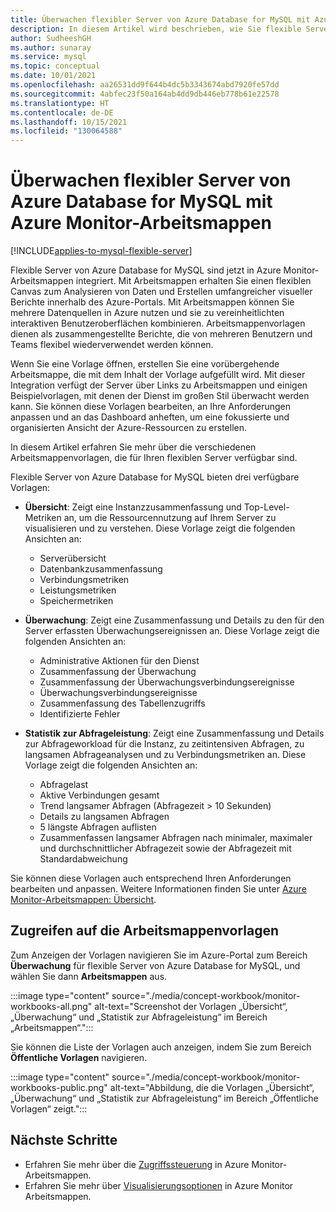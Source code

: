 ```yaml
---
title: Überwachen flexibler Server von Azure Database for MySQL mit Azure Monitor-Arbeitsmappen
description: In diesem Artikel wird beschrieben, wie Sie flexible Server von Azure Database for MySQL mit Azure Monitor-Arbeitsmappen überwachen.
author: SudheeshGH
ms.author: sunaray
ms.service: mysql
ms.topic: conceptual
ms.date: 10/01/2021
ms.openlocfilehash: aa26531dd9f644b4dc5b3343674abd7920fe57dd
ms.sourcegitcommit: 4abfec23f50a164ab4dd9db446eb778b61e22578
ms.translationtype: HT
ms.contentlocale: de-DE
ms.lasthandoff: 10/15/2021
ms.locfileid: "130064588"
---
```

# <a name="monitor-azure-database-for-mysql-flexible-server-by-using-azure-monitor-workbooks"></a>Überwachen flexibler Server von Azure Database for MySQL mit Azure Monitor-Arbeitsmappen

[!INCLUDE[applies-to-mysql-flexible-server](../includes/applies-to-mysql-flexible-server.md)]

Flexible Server von Azure Database for MySQL sind jetzt in Azure Monitor-Arbeitsmappen integriert. Mit Arbeitsmappen erhalten Sie einen flexiblen Canvas zum Analysieren von Daten und Erstellen umfangreicher visueller Berichte innerhalb des Azure-Portals. Mit Arbeitsmappen können Sie mehrere Datenquellen in Azure nutzen und sie zu vereinheitlichten interaktiven Benutzeroberflächen kombinieren. Arbeitsmappenvorlagen dienen als zusammengestellte Berichte, die von mehreren Benutzern und Teams flexibel wiederverwendet werden können. 

Wenn Sie eine Vorlage öffnen, erstellen Sie eine vorübergehende Arbeitsmappe, die mit dem Inhalt der Vorlage aufgefüllt wird. Mit dieser Integration verfügt der Server über Links zu Arbeitsmappen und einigen Beispielvorlagen, mit denen der Dienst im großen Stil überwacht werden kann. Sie können diese Vorlagen bearbeiten, an Ihre Anforderungen anpassen und an das Dashboard anheften, um eine fokussierte und organisierten Ansicht der Azure-Ressourcen zu erstellen.
 
In diesem Artikel erfahren Sie mehr über die verschiedenen Arbeitsmappenvorlagen, die für Ihren flexiblen Server verfügbar sind.

Flexible Server von Azure Database for MySQL bieten drei verfügbare Vorlagen:
 
- **Übersicht**: Zeigt eine Instanzzusammenfassung und Top-Level-Metriken an, um die Ressourcennutzung auf Ihrem Server zu visualisieren und zu verstehen. Diese Vorlage zeigt die folgenden Ansichten an:

    * Serverübersicht 
    * Datenbankzusammenfassung
    * Verbindungsmetriken 
    * Leistungsmetriken 
    * Speichermetriken 

* **Überwachung**: Zeigt eine Zusammenfassung und Details zu den für den Server erfassten Überwachungsereignissen an. Diese Vorlage zeigt die folgenden Ansichten an:

    * Administrative Aktionen für den Dienst
    * Zusammenfassung der Überwachung
    * Zusammenfassung der Überwachungsverbindungsereignisse
    * Überwachungsverbindungsereignisse
    * Zusammenfassung des Tabellenzugriffs
    * Identifizierte Fehler

* **Statistik zur Abfrageleistung**: Zeigt eine Zusammenfassung und Details zur Abfrageworkload für die Instanz, zu zeitintensiven Abfragen, zu langsamen Abfrageanalysen und zu Verbindungsmetriken an. Diese Vorlage zeigt die folgenden Ansichten an:

    * Abfragelast
    * Aktive Verbindungen gesamt
    * Trend langsamer Abfragen (Abfragezeit > 10 Sekunden)
    * Details zu langsamen Abfragen
    * 5 längste Abfragen auflisten
    * Zusammenfassen langsamer Abfragen nach minimaler, maximaler und durchschnittlicher Abfragezeit sowie der Abfragezeit mit Standardabweichung

Sie können diese Vorlagen auch entsprechend Ihren Anforderungen bearbeiten und anpassen. Weitere Informationen finden Sie unter [Azure Monitor-Arbeitsmappen: Übersicht](../../azure-monitor/visualize/workbooks-overview.md#editing-mode).

 ## <a name="access-the-workbook-templates"></a>Zugreifen auf die Arbeitsmappenvorlagen

Zum Anzeigen der Vorlagen navigieren Sie im Azure-Portal zum Bereich **Überwachung** für flexible Server von Azure Database for MySQL, und wählen Sie dann **Arbeitsmappen** aus.

:::image type="content" source="./media/concept-workbook/monitor-workbooks-all.png" alt-text="Screenshot der Vorlagen „Übersicht“, „Überwachung“ und „Statistik zur Abfrageleistung“ im Bereich „Arbeitsmappen“.":::

Sie können die Liste der Vorlagen auch anzeigen, indem Sie zum Bereich **Öffentliche Vorlagen** navigieren.

:::image type="content" source="./media/concept-workbook/monitor-workbooks-public.png" alt-text="Abbildung, die die Vorlagen „Übersicht“, „Überwachung“ und „Statistik zur Abfrageleistung“ im Bereich „Öffentliche Vorlagen“ zeigt.":::


## <a name="next-steps"></a>Nächste Schritte
- Erfahren Sie mehr über die [Zugriffssteuerung](../../azure-monitor/visualize/workbooks-access-control.md) in Azure Monitor-Arbeitsmappen.
- Erfahren Sie mehr über [Visualisierungsoptionen](../../azure-monitor/visualize/workbooks-overview.md#visualizations) in Azure Monitor Arbeitsmappen. 
